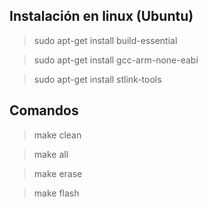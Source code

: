 ## Instalación en linux (Ubuntu)
> sudo apt-get install build-essential

> sudo apt-get install gcc-arm-none-eabi

> sudo apt-get install stlink-tools


## Comandos
> make clean 

> make all

> make erase

> make flash